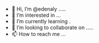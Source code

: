 - 👋 Hi, I’m @edenaly .....
- 👀 I’m interested in ...
- 🌱 I’m currently learning .
- 💞️ I’m looking to collaborate on .....
- 📫 How to reach me ...

<!---
edenaly/edenaly is a ✨ special ✨ repository because its `README.md` (this file) appears on your GitHub profile.
You can click the Preview link to take a look at your changes.
--->
